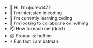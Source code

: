 - 👋 Hi, I’m @oreo1477
- 👀 I’m interested in coding
- 🌱 I’m currently learning coding
- 💞️ I’m looking to collaborate on nothing
- 📫 How to reach me (don't)
- 😄 Pronouns: he/him
- ⚡ Fun fact: i am batman

<!---
oreo1477/oreo1477 is a ✨ special ✨ repository because its `README.md` (this file) appears on your GitHub profile.
You can click the Preview link to take a look at your changes.
--->
